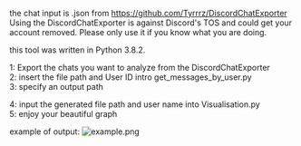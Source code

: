 the chat input is .json from https://github.com/Tyrrrz/DiscordChatExporter
Using the DiscordChatExporter is against Discord's TOS and could get your account removed. Please only use it if you know what you are doing.

this tool was written in Python 3.8.2.

1: Export the chats you want to analyze from the DiscordChatExporter                                    
2: insert the file path and User ID intro get_messages_by_user.py                      
3: specify an output path                                    

4: input the generated file path and user name into Visualisation.py                                  
5: enjoy your beautiful graph

example of output:
![example.png](https://github.com/Red-3D/Discord-message-frequency-analysis/blob/master/example.png?raw=true "Example")
